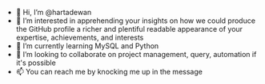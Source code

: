- 👋 Hi, I’m @hartadewan
- 👀 I’m interested in apprehending your insights on how we could produce the GitHub profile a richer and plentiful readable appearance of your expertise, achievements, and interests
- 🌱 I’m currently learning MySQL and Python
- 💞️ I’m looking to collaborate on project management, query, automation if it's possible 
- 📫 You can reach me by knocking me up in the message

<!---
hartadewan/hartadewan is a ✨ special ✨ repository because its `README.md` (this file) appears on your GitHub profile.
You can click the Preview link to take a look at your changes.
--->
